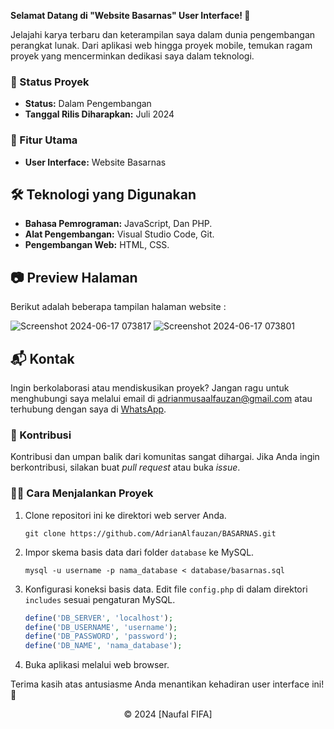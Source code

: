 **Selamat Datang di "Website Basarnas" User Interface! 🚀**

Jelajahi karya terbaru dan keterampilan saya dalam dunia pengembangan perangkat lunak. Dari aplikasi web hingga proyek mobile, temukan ragam proyek yang mencerminkan dedikasi saya dalam teknologi.

### 🚧 Status Proyek

- **Status:** Dalam Pengembangan
- **Tanggal Rilis Diharapkan:** Juli 2024

### 🚀 Fitur Utama

- **User Interface:** Website Basarnas

## 🛠️ Teknologi yang Digunakan

- **Bahasa Pemrograman:** JavaScript, Dan PHP.
- **Alat Pengembangan:** Visual Studio Code, Git.
- **Pengembangan Web:** HTML, CSS.

## 📷 Preview Halaman

Berikut adalah beberapa tampilan halaman website :

![Screenshot 2024-06-17 073817](https://github.com/fifovalle/BASARNAS/assets/90078068/ac515148-d2ef-4d65-ac51-7547109d0f59)
![Screenshot 2024-06-17 073801](https://github.com/fifovalle/BASARNAS/assets/90078068/4fb8397f-7757-4bd4-888c-ec30bf52b464)

## 📬 Kontak

Ingin berkolaborasi atau mendiskusikan proyek? Jangan ragu untuk menghubungi saya melalui email di [adrianmusaalfauzan@gmail.com](mailto:adrianmusaalfauzan@gmail.com) atau terhubung dengan saya di [WhatsApp](https://wa.me/+6281222518720).

### 🙏 Kontribusi

Kontribusi dan umpan balik dari komunitas sangat dihargai. Jika Anda ingin berkontribusi, silakan buat _pull request_ atau buka _issue_.

### 👨‍💻 Cara Menjalankan Proyek

1. Clone repositori ini ke direktori web server Anda.

   ```
   git clone https://github.com/AdrianAlfauzan/BASARNAS.git

   ```

2. Impor skema basis data dari folder `database` ke MySQL.

   ```
   mysql -u username -p nama_database < database/basarnas.sql
   ```

3. Konfigurasi koneksi basis data. Edit file `config.php` di dalam direktori `includes` sesuai pengaturan MySQL.

   ```php
   define('DB_SERVER', 'localhost');
   define('DB_USERNAME', 'username');
   define('DB_PASSWORD', 'password');
   define('DB_NAME', 'nama_database');
   ```

4. Buka aplikasi melalui web browser.

Terima kasih atas antusiasme Anda menantikan kehadiran user interface ini! 🙌

<div align="center">
  &copy; 2024 [Naufal FIFA]
</div>
